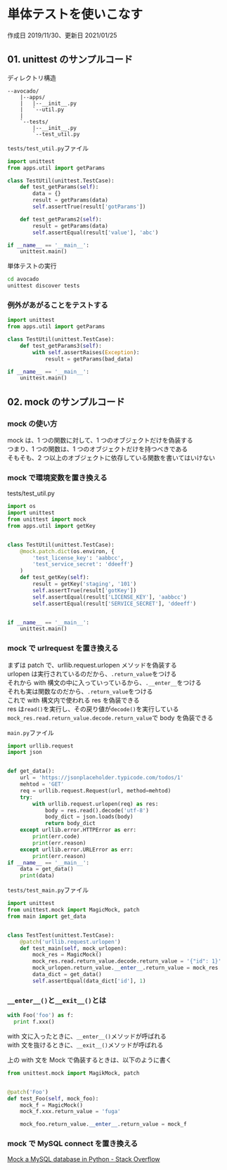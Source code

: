 # 単体テストを使いこなす

作成日 2019/11/30、更新日 2021/01/25

## 01. unittest のサンプルコード

ディレクトリ構造

```text
--avocado/
    |--apps/
    |   |--__init__.py
    |   `--util.py
    |
    `--tests/
        |--__init__.py
        `--test_util.py
```

`tests/test_util.py`ファイル

```python
import unittest
from apps.util import getParams

class TestUtil(unittest.TestCase):
    def test_getParams(self):
        data = {}
        result = getParams(data)
        self.assertTrue(result['gotParams'])

    def test_getParams2(self):
        result = getParams(data)
        self.assertEqual(result['value'], 'abc')

if __name__ == '__main__':
    unittest.main()
```

単体テストの実行

```bash
cd avocado
unittest discover tests
```

### 例外があがることをテストする

```python
import unittest
from apps.util import getParams

class TestUtil(unittest.TestCase):
    def test_getParams3(self):
        with self.assertRaises(Exception):
            result = getParams(bad_data)

if __name__ == '__main__':
    unittest.main()
```

## 02. mock のサンプルコード

### mock の使い方

mock は、1 つの関数に対して、1 つのオブジェクトだけを偽装する\
つまり、1 つの関数は、1 つのオブジェクトだけを持つべきである\
そもそも、2 つ以上のオブジェクトに依存している関数を書いてはいけない

### mock で環境変数を置き換える

tests/test_util.py

```python
import os
import unittest
from unittest import mock
from apps.util import getKey


class TestUtil(unittest.TestCase):
    @mock.patch.dict(os.environ, {
        'test_license_key': 'aabbcc',
        'test_service_secret': 'ddeeff'}
    )
    def test_getKey(self):
        result = getKey('staging', '101')
        self.assertTrue(result['gotKey'])
        self.assertEqual(result['LICENSE_KEY'], 'aabbcc')
        self.assertEqual(result['SERVICE_SECRET'], 'ddeeff')


if __name__ == '__main__':
    unittest.main()
```

### mock で urlrequest を置き換える

まずは patch で、urllib.request.urlopen メソッドを偽装する\
urlopen は実行されているのだから、`.return_value`をつける\
それから with 構文の中に入っていっているから、`.__enter__`をつける\
それも実は関数なのだから、`.return_value`をつける\
これで with 構文内で使われる res を偽装できる\
res は`read()`を実行し、その戻り値が`decode()`を実行している
`mock_res.read.return_value.decode.return_value`で
body を偽装できる

`main.py`ファイル

```python
import urllib.request
import json


def get_data():
    url = 'https://jsonplaceholder.typicode.com/todos/1'
    mehtod = 'GET'
    req = urllib.request.Request(url, method=mehtod)
    try:
        with urllib.request.urlopen(req) as res:
            body = res.read().decode('utf-8')
            body_dict = json.loads(body)
            return body_dict
    except urllib.error.HTTPError as err:
        print(err.code)
        print(err.reason)
    except urllib.error.URLError as err:
        print(err.reason)
if __name__ == '__main__':
    data = get_data()
    print(data)
```

`tests/test_main.py`ファイル

```python
import unittest
from unittest.mock import MagicMock, patch
from main import get_data


class TestTest(unittest.TestCase):
    @patch('urllib.request.urlopen')
    def test_main(self, mock_urlopen):
        mock_res = MagicMock()
        mock_res.read.return_value.decode.return_value = '{"id": 1}'
        mock_urlopen.return_value.__enter__.return_value = mock_res
        data_dict = get_data()
        self.assertEqual(data_dict['id'], 1)
```

### `__enter__()`と`__exit__()`とは

```python
with Foo('foo') as f:
  print f.xxx()
```

with 文に入ったときに、`__enter__()`メソッドが呼ばれる\
with 文を抜けるときに、`__exit__()`メソッドが呼ばれる

上の with 文を Mock で偽装するときは、以下のように書く

```python
from unittest.mock import MagikMock, patch


@patch('Foo')
def test_Foo(self, mock_foo):
    mock_f = MagicMock()
    mock_f.xxx.return_value = 'fuga'

    mock_foo.return_value.__enter__.return_value = mock_f
```

### mock で MySQL connect を置き換える

[Mock a MySQL database in Python \- Stack Overflow](https://stackoverflow.com/questions/28431452/mock-a-mysql-database-in-python)
